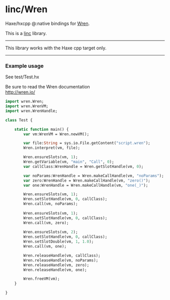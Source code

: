 # linc/Wren
Haxe/hxcpp @:native bindings for [Wren](http://wren.io/).

This is a [linc](http://snowkit.github.io/linc/) library.

---

This library works with the Haxe cpp target only.

---

### Example usage

See test/Test.hx

Be sure to read the Wren documentation  
http://wren.io/

```haxe
import wren.Wren;
import wren.WrenVM;
import wren.WrenHandle;

class Test {

    static function main() {
        var vm:WrenVM = Wren.newVM();

        var file:String = sys.io.File.getContent("script.wren");
        Wren.interpret(vm, file);

        Wren.ensureSlots(vm, 1);
        Wren.getVariable(vm, "main", "Call", 0);
        var callClass:WrenHandle = Wren.getSlotHandle(vm, 0);

        var noParams:WrenHandle = Wren.makeCallHandle(vm, "noParams");
        var zero:WrenHandle = Wren.makeCallHandle(vm, "zero()");
        var one:WrenHandle = Wren.makeCallHandle(vm, "one(_)");

        Wren.ensureSlots(vm, 1);
        Wren.setSlotHandle(vm, 0, callClass);
        Wren.call(vm, noParams);
        
        Wren.ensureSlots(vm, 1);
        Wren.setSlotHandle(vm, 0, callClass);
        Wren.call(vm, zero);
        
        Wren.ensureSlots(vm, 2);
        Wren.setSlotHandle(vm, 0, callClass);
        Wren.setSlotDouble(vm, 1, 1.0);
        Wren.call(vm, one);

        Wren.releaseHandle(vm, callClass);
        Wren.releaseHandle(vm, noParams);
        Wren.releaseHandle(vm, zero);
        Wren.releaseHandle(vm, one);

        Wren.freeVM(vm);
    }

}
```
